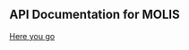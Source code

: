 ## API Documentation for MOLIS

[Here you go](https://github.com/MOLIS/api-documentation/blob/master/api-documentation.md)
